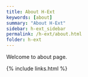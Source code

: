 ```yaml
---
title: About H-Ext
keywords: [about]
summary: "About H-Ext"
sidebar: h-ext_sidebar
permalink: /h-ext/about.html
folder: h-ext
---
```


Welcome to about page.

{% include links.html %}
